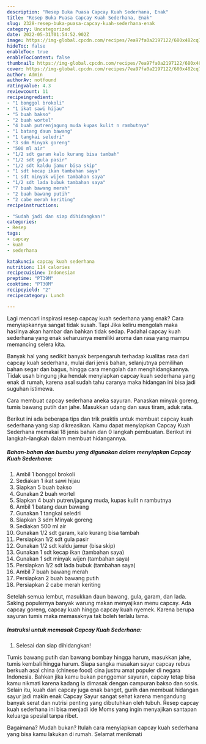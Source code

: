 ```yaml
---
description: "Resep Buka Puasa Capcay Kuah Sederhana, Enak"
title: "Resep Buka Puasa Capcay Kuah Sederhana, Enak"
slug: 2328-resep-buka-puasa-capcay-kuah-sederhana-enak
category: Uncategorized
date: 2022-05-31T01:54:52.902Z
image: https://img-global.cpcdn.com/recipes/7ea97fa0a2197122/680x482cq70/capcay-kuah-sederhana-foto-resep-utama.jpg
hideToc: false
enableToc: true
enableTocContent: false
thumbnail: https://img-global.cpcdn.com/recipes/7ea97fa0a2197122/680x482cq70/capcay-kuah-sederhana-foto-resep-utama.jpg
cover: https://img-global.cpcdn.com/recipes/7ea97fa0a2197122/680x482cq70/capcay-kuah-sederhana-foto-resep-utama.jpg
author: Admin
authorAv: notfound
ratingvalue: 4.3
reviewcount: 11
recipeingredient:
- "1 bonggol brokoli"
- "1 ikat sawi hijau"
- "5 buah bakso"
- "2 buah wortel"
- "4 buah putrenjagung muda kupas kulit n rambutnya"
- "1 batang daun bawang"
- "1 tangkai seledri"
- "3 sdm Minyak goreng"
- "500 ml air"
- "1/2 sdt garam kalo kurang bisa tambah"
- "1/2 sdt gula pasir"
- "1/2 sdt kaldu jamur bisa skip"
- "1 sdt kecap ikan tambahan saya"
- "1 sdt minyak wijen tambahan saya"
- "1/2 sdt lada bubuk tambahan saya"
- "7 buah bawang merah"
- "2 buah bawang putih"
- "2 cabe merah keriting"
recipeinstructions:

- "Sudah jadi dan siap dihidangkan!"
categories:
- Resep
tags:
- capcay
- kuah
- sederhana

katakunci: capcay kuah sederhana 
nutrition: 114 calories
recipecuisine: Indonesian
preptime: "PT39M"
cooktime: "PT30M"
recipeyield: "2"
recipecategory: Lunch

---
```



Lagi mencari inspirasi resep capcay kuah sederhana yang enak? Cara menyiapkannya sangat tidak susah. Tapi Jika keliru mengolah maka hasilnya akan hambar dan bahkan tidak sedap. Padahal capcay kuah sederhana yang enak seharusnya memiliki aroma dan rasa yang mampu memancing selera kita.


Banyak hal yang sedikit banyak berpengaruh terhadap kualitas rasa dari capcay kuah sederhana, mulai dari jenis bahan, selanjutnya pemilihan bahan segar dan bagus, hingga cara mengolah dan menghidangkannya. Tidak usah bingung jika hendak menyiapkan capcay kuah sederhana yang enak di rumah, karena asal sudah tahu caranya maka hidangan ini bisa jadi suguhan istimewa.

Cara membuat capcay sederhana aneka sayuran. Panaskan minyak goreng, tumis bawang putih dan jahe. Masukkan udang dan saus tiram, aduk rata.


Berikut ini ada beberapa tips dan trik praktis untuk membuat capcay kuah sederhana yang siap dikreasikan. Kamu dapat menyiapkan Capcay Kuah Sederhana memakai 18 jenis bahan dan 0 langkah pembuatan. Berikut ini langkah-langkah dalam membuat hidangannya.

<!--inarticleads1-->

##### Bahan-bahan dan bumbu yang digunakan dalam menyiapkan Capcay Kuah Sederhana:

1. Ambil 1 bonggol brokoli
1. Sediakan 1 ikat sawi hijau
1. Siapkan 5 buah bakso
1. Gunakan 2 buah wortel
1. Siapkan 4 buah putren/jagung muda, kupas kulit n rambutnya
1. Ambil 1 batang daun bawang
1. Gunakan 1 tangkai seledri
1. Siapkan 3 sdm Minyak goreng
1. Sediakan 500 ml air
1. Gunakan 1/2 sdt garam, kalo kurang bisa tambah
1. Persiapkan 1/2 sdt gula pasir
1. Gunakan 1/2 sdt kaldu jamur (bisa skip)
1. Gunakan 1 sdt kecap ikan (tambahan saya)
1. Gunakan 1 sdt minyak wijen (tambahan saya)
1. Persiapkan 1/2 sdt lada bubuk (tambahan saya)
1. Ambil 7 buah bawang merah
1. Persiapkan 2 buah bawang putih
1. Persiapkan 2 cabe merah keriting


Setelah semua lembut, masukkan daun bawang, gula, garam, dan lada. Saking populernya banyak warung makan menyajikan menu capcay. Ada capcay goreng, capcay kuah hingga capcay kuah nyemek. Karena berupa sayuran tumis maka memasaknya tak boleh terlalu lama. 

<!--inarticleads2-->

##### Instruksi untuk memasak Capcay Kuah Sederhana:


1. Selesai dan siap dihidangkan!

Tumis bawang putih dan bawang bombay hingga harum, masukkan jahe, tumis kembali hingga harum. Siapa sangka masakan sayur capcay rebus berkuah asal china (chinese food) cina justru amat populer di negara Indonesia. Bahkan jika kamu bukan penggemar sayuran, capcay tetap bisa kamu nikmati karena kadang ia dimasak dengan campuran bakso dan sosis. Selain itu, kuah dari capcay juga enak banget, gurih dan membuat hidangan sayur jadi makin enak Capcay Sayur sangat sehat karena mengandung banyak serat dan nutrisi penting yang dibutuhkan oleh tubuh. Resep capcay kuah sederhana ini bisa menjadi ide Moms yang ingin menyajikan santapan keluarga spesial tanpa ribet. 

Bagaimana? Mudah bukan? Itulah cara menyiapkan capcay kuah sederhana yang bisa kamu lakukan di rumah. Selamat menikmati
